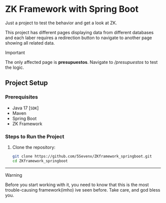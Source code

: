 # ZK Framework with Spring Boot

Just a project to test the behavior and get a look at ZK.

This project has different pages displaying data from different databases and each laber requires a redirection button to navigate to another page showing all related data. 



> [!IMPORTANT]
> The only affected page is **presupuestos**. Navigate to */presupuestos* to test the logic.


## Project Setup

### Prerequisites

- Java 17 [`SDK`]
- Maven
- Spring Boot
- ZK Framework

### Steps to Run the Project

1. Clone the repository:
   ```bash
   git clone https://github.com/5Sevenx/ZKframework_springboot.git
   cd ZKframework_springboot

---


> [!WARNING]
> Before you start working with it, you need to know that this is the most trouble-causing framework(imho) ive seen before. Take care, and god bless you.


